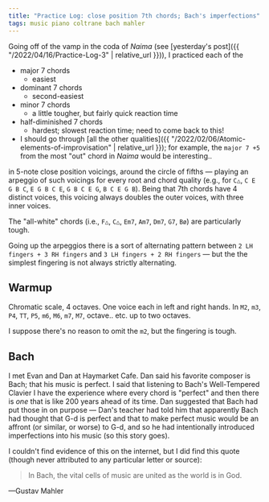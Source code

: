 ```yaml
---
title: "Practice Log: close position 7th chords; Bach's imperfections"
tags: music piano coltrane bach mahler
---
```


Going off of the vamp in the coda of _Naima_ (see [yesterday's post]({{ "/2022/04/16/Practice-Log-3" | relative_url }})), I practiced each of the

- major 7 chords
  - easiest
- dominant 7 chords
  - second-easiest
- minor 7 chords
  - a little tougher, but fairly quick reaction time
- half-diminished 7 chords
  - hardest; slowest reaction time; need to come back to this!
- I should go through [all the other qualities]({{ "/2022/02/06/Atomic-elements-of-improvisation" | relative_url }}); for example, the `major 7 +5` from the most "out" chord in _Naima_ would be interesting..

in 5-note close position voicings, around the circle of fifths — playing an arpeggio of such voicings for every root and chord quality (e.g., for `C△`, `C E G B C`, `E G B C E`, `G B C E G`, `B C E G B`). Being that 7th chords have 4 distinct voices, this voicing always doubles the outer voices, with three inner voices.

The "all-white" chords (i.e., `F△`, `C△`, `Em7`, `Am7`, `Dm7`, `G7`, `Bø`) are particularly tough.

Going up the arpeggios there is a sort of alternating pattern between `2 LH fingers + 3 RH fingers` and `3 LH fingers + 2 RH fingers` — but the the simplest fingering is not always strictly alternating.

## Warmup

Chromatic scale, 4 octaves. One voice each in left and right hands. In `M2`, `m3`, `P4`, `TT`, `P5`, `m6`, `M6`, `m7`, `M7`, octave.. etc. up to two octaves.

I suppose there's no reason to omit the `m2`, but the fingering is tough.

## Bach

I met Evan and Dan at Haymarket Cafe. Dan said his favorite composer is Bach; that his music is perfect. I said that listening to Bach's Well-Tempered Clavier I have the experience where every chord is "perfect" and then there is _one_ that is like 200 years ahead of its time. Dan suggested that Bach had put those in on purpose — Dan's teacher had told him that apparently Bach had thought that G-d is perfect and that to make perfect music would be an affront (or similar, or worse) to G-d, and so he had intentionally introduced imperfections into his music (so this story goes).

I couldn't find evidence of this on the internet, but I did find this quote (though never attributed to any particular letter or source):

> In Bach, the vital cells of music are united as the world is in God.

—Gustav Mahler
